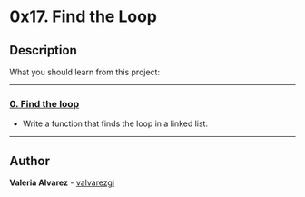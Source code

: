 # 0x17. Find the Loop

## Description

What you should learn from this project:

---

### [0. Find the loop](./0-find_loop.c)

* Write a function that finds the loop in a linked list.

---

## Author

**Valeria Alvarez** - [valvarezgi](https://github.com/valvarezgi)
